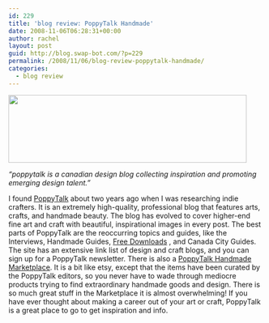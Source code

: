 ```yaml
---
id: 229
title: 'blog review: PoppyTalk Handmade'
date: 2008-11-06T06:28:31+00:00
author: rachel
layout: post
guid: http://blog.swap-bot.com/?p=229
permalink: /2008/11/06/blog-review-poppytalk-handmade/
categories:
  - blog review
---
```

  [<img src="http://blog.swap-bot.com/wp-content/uploads/2008/10/poppytalk.jpg" alt="" title="poppytalk" width="470" height="134" class="alignnone size-full wp-image-230" srcset="http://blog.swap-bot.com/wp-content/uploads/2008/10/poppytalk-300x85.jpg 300w, http://blog.swap-bot.com/wp-content/uploads/2008/10/poppytalk.jpg 470w" sizes="(max-width: 470px) 100vw, 470px" />](http://www.poppytalk.blogspot.com/)

_&#8220;poppytalk is a canadian design blog collecting inspiration and promoting emerging design talent.&#8221;_ 

I found [PoppyTalk](http://www.poppytalk.blogspot.com/) about two years ago when I was researching indie crafters. It is an extremely high-quality, professional blog that features arts, crafts, and handmade beauty. The blog has evolved to cover higher-end fine art and craft with beautiful, inspirational images in every post. The best parts of PoppyTalk are the reoccurring topics and guides, like the Interviews, Handmade Guides, [Free Downloads](http://poppytalk.blogspot.com/search/label/poppytalk%20download) , and Canada City Guides. The site has an extensive link list of design and craft blogs, and you can sign up for a PoppyTalk newsletter. There is also a [PoppyTalk Handmade Marketplace](http://poppytalk.blogspot.com/search/label/poppytalk%20download). It is a bit like etsy, except that the items have been curated by the PoppyTalk editors, so you never have to wade through mediocre products trying to find extraordinary handmade goods and design. There is so much great stuff in the Marketplace it is almost overwhelming! If you have ever thought about making a career out of your art or craft, PoppyTalk is a great place to go to get inspiration and info.